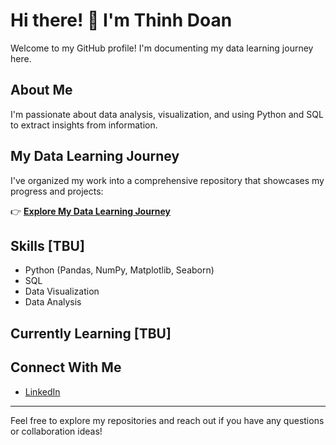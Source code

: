 # Hi there! 👋 I'm Thinh Doan

Welcome to my GitHub profile! I'm documenting my data learning journey here.

## About Me
I'm passionate about data analysis, visualization, and using Python and SQL to extract insights from information.

## My Data Learning Journey
I've organized my work into a comprehensive repository that showcases my progress and projects:

👉 [**Explore My Data Learning Journey**](https://github.com/tdoan123/data-learning-journey)

## Skills [TBU] 
- Python (Pandas, NumPy, Matplotlib, Seaborn)
- SQL
- Data Visualization
- Data Analysis

## Currently Learning [TBU] 

## Connect With Me
- [LinkedIn](www.linkedin.com/in/thinhqd)


---

Feel free to explore my repositories and reach out if you have any questions or collaboration ideas!

